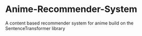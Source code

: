 # Anime-Recommender-System
A content based recommender system for anime build on the SentenceTransformer library
